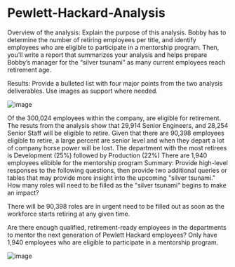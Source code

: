 # Pewlett-Hackard-Analysis
Overview of the analysis: Explain the purpose of this analysis.
Bobby has to determine the number of retiring employees per title, and identify employees who are eligible to participate in a mentorship program. Then, you’ll write a report that summarizes your analysis and helps prepare Bobby’s manager for the “silver tsunami” as many current employees reach retirement age.






Results: Provide a bulleted list with four major points from the two analysis deliverables. Use images as support where needed.

![image](https://user-images.githubusercontent.com/93456209/147376855-9eddb84b-ed58-4d9a-acc5-7b8387e09172.png)

Of the 300,024 employees within the company, are eligible for retirement.
The resuts from the analysis show that 29,914 Senior Engineers, and 28,254 Senior Staff will be eligible to retire. Given that there are 90,398 employees eligible to retire, a large percent are senior level and when they depart a lot of company horse power will be lost.
The department with the most retirees is Development (25%) followed by Production (22%)
There are 1,940 employees elibible for the mentorship program
Summary: Provide high-level responses to the following questions, then provide two additional queries or tables that may provide more insight into the upcoming "silver tsunami."
How many roles will need to be filled as the "silver tsunami" begins to make an impact?

There will be 90,398 roles are in urgent need to be filled out as soon as the workforce starts retiring at any given time.


Are there enough qualified, retirement-ready employees in the departments to mentor the next generation of Pewlett Hackard employees?
Only have 1,940 employees who are eligible to participate in a mentorship program.


![image](https://user-images.githubusercontent.com/93456209/147376739-3ede7afa-8c92-4672-b963-32317ae530ca.png)


